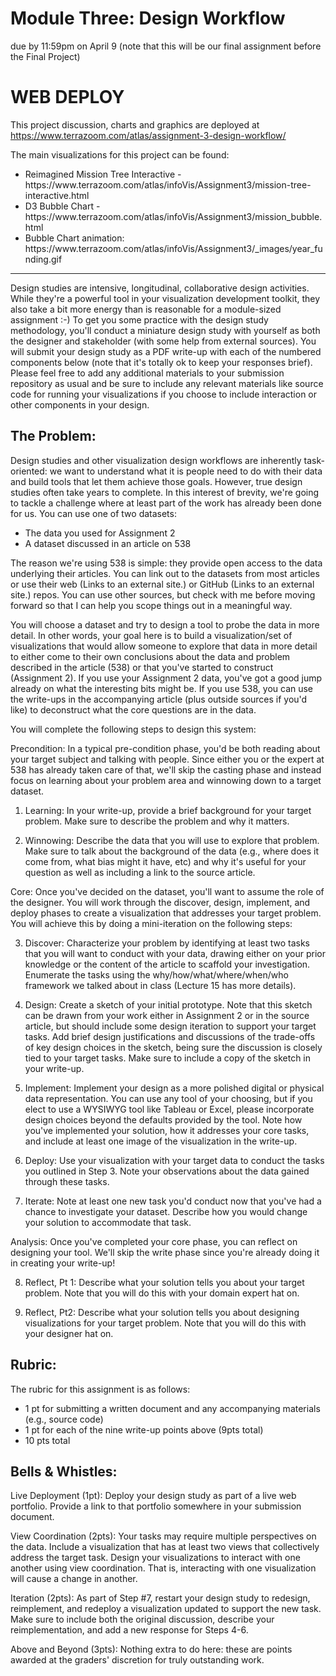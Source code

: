 # Module Three: Design Workflow

due by 11:59pm on April 9 (note that this will be our final assignment before the Final Project)

# WEB DEPLOY
This project discussion, charts and graphics are deployed at https://www.terrazoom.com/atlas/assignment-3-design-workflow/

The main visualizations for this project can be found:
<ul>
  <li>Reimagined Mission Tree Interactive -  https://www.terrazoom.com/atlas/infoVis/Assignment3/mission-tree-interactive.html </li>
  <li>D3 Bubble Chart - https://www.terrazoom.com/atlas/infoVis/Assignment3/mission_bubble.html</li>
  <li>Bubble Chart animation: https://www.terrazoom.com/atlas/infoVis/Assignment3/_images/year_funding.gif</li>
</ul>

<hr />

Design studies are intensive, longitudinal, collaborative design activities. While they're a powerful tool in your visualization development toolkit, they also take a bit more energy than is reasonable for a module-sized assignment :-) To get you some practice with the design study methodology, you'll conduct a miniature design study with yourself as both the designer and stakeholder (with some help from external sources). You will submit your design study as a PDF write-up with each of the numbered components below (note that it's totally ok to keep your responses brief). Please feel free to add any additional materials to your submission repository as usual and be sure to include any relevant materials like source code for running your visualizations if you choose to include interaction or other components in your design.

## The Problem:

Design studies and other visualization design workflows are inherently task-oriented: we want to understand what it is people need to do with their data and build tools that let them achieve those goals. However, true design studies often take years to complete. In this interest of brevity, we're going to tackle a challenge where at least part of the work has already been done for us. You can use one of two datasets:
<ul>
<li>The data you used for Assignment 2
<li>A dataset discussed in an article on 538
</ul>

The reason we're using 538 is simple: they provide open access to the data underlying their articles. You can link out to the datasets from most articles or use their web (Links to an external site.) or GitHub (Links to an external site.) repos. You can use other sources, but check with me before moving forward so that I can help you scope things out in a meaningful way.

You will choose a dataset and try to design a tool to probe the data in more detail. In other words, your goal here is to build a visualization/set of visualizations that would allow someone to explore that data in more detail to either come to their own conclusions about the data and problem described in the article (538) or that you've started to construct (Assignment 2). If you use your Assignment 2 data, you've got a good jump already on what the interesting bits might be. If you use 538, you can use the write-ups in the accompanying article (plus outside sources if you'd like) to deconstruct what the core questions are in the data.

You will complete the following steps to design this system:

Precondition: In a typical pre-condition phase, you'd be both reading about your target subject and talking with people. Since either you or the expert at 538 has already taken care of that, we'll skip the casting phase and instead focus on learning about your problem area and winnowing down to a target dataset.

1. Learning: In your write-up, provide a brief background for your target problem. Make sure to describe the problem and why it matters.

2. Winnowing: Describe the data that you will use to explore that problem. Make sure to talk about the background of the data (e.g., where does it come from, what bias might it have, etc) and why it's useful for your question as well as including a link to the source article.



Core: Once you've decided on the dataset, you'll want to assume the role of the designer. You will work through the discover, design, implement, and deploy phases to create a visualization that addresses your target problem. You will achieve this by doing a mini-iteration on the following steps:

3. Discover: Characterize your problem by identifying at least two tasks that you will want to conduct with your data, drawing either on your prior knowledge or the content of the article to scaffold your investigation. Enumerate the tasks using the why/how/what/where/when/who framework we talked about in class (Lecture 15 has more details).

4. Design: Create a sketch of your initial prototype. Note that this sketch can be drawn from your work either in Assignment 2 or in the source article, but should include some design iteration to support your target tasks. Add brief design justifications and discussions of the trade-offs of key design choices in the sketch, being sure the discussion is closely tied to your target tasks. Make sure to include a copy of the sketch in your write-up.

5. Implement: Implement your design as a more polished digital or physical data representation. You can use any tool of your choosing, but if you elect to use a WYSIWYG tool like Tableau or Excel, please incorporate design choices beyond the defaults provided by the tool. Note how you've implemented your solution, how it addresses your core tasks, and include at least one image of the visualization in the write-up.

6. Deploy: Use your visualization with your target data to conduct the tasks you outlined in Step 3. Note your observations about the data gained through these tasks.

7. Iterate: Note at least one new task you'd conduct now that you've had a chance to investigate your dataset. Describe how you would change your solution to accommodate that task.



Analysis: Once you've completed your core phase, you can reflect on designing your tool. We'll skip the write phase since you're already doing it in creating your write-up!

8. Reflect, Pt 1: Describe what your solution tells you about your target problem. Note that you will do this with your domain expert hat on.

9. Reflect, Pt2: Describe what your solution tells you about designing visualizations for your target problem. Note that you will do this with your designer hat on.



## Rubric:

The rubric for this assignment is as follows:

<ul>
<li> 1 pt for submitting a written document and any accompanying materials (e.g., source code)
<li>1 pt for each of the nine write-up points above (9pts total)
<li>10 pts total
</ul>


## Bells & Whistles:

Live Deployment (1pt): Deploy your design study as part of a live web portfolio. Provide a link to that portfolio somewhere in your submission document.

View Coordination (2pts): Your tasks may require multiple perspectives on the data. Include a visualization that has at least two views that collectively address the target task. Design your visualizations to interact with one another using view coordination. That is, interacting with one visualization will cause a change in another.

Iteration (2pts): As part of Step #7, restart your design study to redesign, reimplement, and redeploy a visualization updated to support the new task. Make sure to include both the original discussion, describe your reimplementation, and add a new response for Steps 4-6.

Above and Beyond (3pts): Nothing extra to do here: these are points awarded at the graders' discretion for truly outstanding work.
